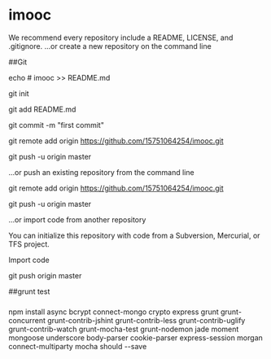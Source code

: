 # imooc

We recommend every repository include a README, LICENSE, and .gitignore.
…or create a new repository on the command line


##Git

echo # imooc >> README.md

git init

git add README.md

git commit -m "first commit"

git remote add origin https://github.com/15751064254/imooc.git

git push -u origin master

…or push an existing repository from the command line



git remote add origin https://github.com/15751064254/imooc.git

git push -u origin master

…or import code from another repository


You can initialize this repository with code from a Subversion, Mercurial, or TFS project.

Import code


git push origin master

##grunt test

#####
npm install async bcrypt connect-mongo crypto express grunt grunt-concurrent grunt-contrib-jshint grunt-contrib-less grunt-contrib-uglify grunt-contrib-watch grunt-mocha-test grunt-nodemon jade moment mongoose underscore body-parser cookie-parser express-session morgan connect-multiparty mocha should --save
